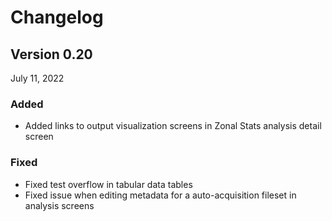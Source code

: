 Changelog
=========

Version 0.20
------------

July 11, 2022

### Added

- Added links to output visualization screens in Zonal Stats analysis detail screen

### Fixed

- Fixed test overflow in tabular data tables
- Fixed issue when editing metadata for a auto-acquisition fileset in analysis screens
